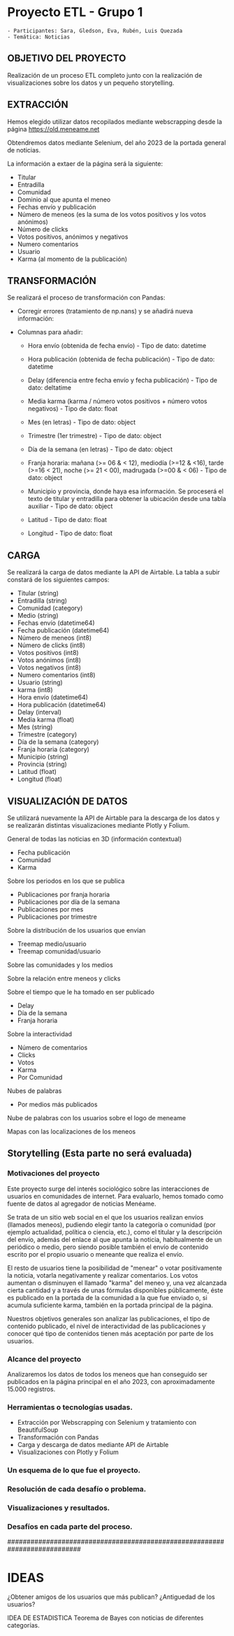 # Proyecto ETL - Grupo 1 #

	- Participantes: Sara, Gledson, Eva, Rubén, Luis Quezada
	- Temática: Noticias


## OBJETIVO DEL PROYECTO ##

Realización de un proceso ETL completo junto con la realización de visualizaciones sobre los datos y un pequeño storytelling.

## EXTRACCIÓN ##

Hemos elegido utilizar datos recopilados mediante webscrapping desde la página https://old.meneame.net

Obtendremos datos mediante Selenium, del año 2023 de la portada general de noticias.

La información a extaer de la página será la siguiente:

- Titular
- Entradilla
- Comunidad
- Dominio al que apunta el meneo
- Fechas envío y publicación
- Número de meneos (es la suma de los votos positivos y los votos anónimos)
- Número de clicks
- Votos positivos, anónimos y negativos
- Numero comentarios
- Usuario
- Karma (al momento de la publicación)

## TRANSFORMACIÓN ##

Se realizará el proceso de transformación con Pandas:
 - Corregir errores (tratamiento de np.nans) y se añadirá nueva información:

 - Columnas para añadir:
    - Hora envío (obtenida de fecha envío) - Tipo de dato: datetime
	- Hora publicación (obtenida de fecha publicación) - Tipo de dato: datetime
	- Delay (diferencia entre fecha envío y fecha publicación) - Tipo de dato: deltatime

    - Media karma (karma / número votos positivos + número votos negativos) - Tipo de dato: float

  	- Mes (en letras) - Tipo de dato: object
	- Trimestre (1er trimestre) - Tipo de dato: object
	
	- Día de la semana (en letras) - Tipo de dato: object
	- Franja horaria: mañana (>= 06 & < 12), mediodía (>=12 & <16), tarde (>=16 < 21), noche (>= 21 < 00), madrugada (>=00 &  < 06) - Tipo de dato: object

	- Municipio y provincia, donde haya esa información. Se proceserá el texto de titular y entradilla para obtener la ubicación desde una tabla auxiliar - Tipo de dato: object
	- Latitud - Tipo de dato: float
	- Longitud - Tipo de dato: float
	
## CARGA ##

Se realizará la carga de datos mediante la API de Airtable. La tabla a subir constará de los siguientes campos:

- Titular (string)
- Entradilla  (string)
- Comunidad  (category)
- Medio  (string)
- Fechas envío (datetime64)
- Fecha publicación  (datetime64)
- Número de meneos (int8)
- Número de clicks  (int8)
- Votos positivos (int8)
- Votos anónimos (int8)
- Votos negativos  (int8)
- Numero comentarios  (int8)
- Usuario  (string)
- karma (int8)
- Hora envío (datetime64)
- Hora publicación (datetime64)
- Delay (interval)
- Media karma (float)
- Mes (string)
- Trimestre (category)
- Día de la semana (category)
- Franja horaria (category)
- Municipio (string)
- Provincia (string)
- Latitud (float)
- Longitud (float)

## VISUALIZACIÓN DE DATOS ##

Se utilizará nuevamente la API de Airtable para la descarga de los datos y se realizarán distintas visualizaciones mediante Plotly y Folium.

General de todas las noticias en 3D (información contextual)
 - Fecha publicación
 - Comunidad 
 - Karma

Sobre los periodos en los que se publica
- Publicaciones por franja horaria
- Publicaciones por día de la semana
- Publicaciones por mes
- Publicaciones por trimestre

Sobre la distribución de los usuarios que envían
 - Treemap medio/usuario
 - Treemap comunidad/usuario

Sobre las comunidades y los medios

Sobre la relación entre meneos y clicks

Sobre el tiempo que le ha tomado en ser publicado
 - Delay
 - Día de la semana
 - Franja horaria

Sobre la interactividad 
 - Número de comentarios
 - Clicks
 - Votos
 - Karma
 - Por Comunidad

Nubes de palabras
 - Por medios más publicados 

Nube de palabras con los usuarios sobre el logo de meneame

Mapas con las localizaciones de los meneos

## Storytelling (Esta parte no será evaluada) ##

### Motivaciones del proyecto ###

Este proyecto surge del interés sociológico sobre las interacciones de usuarios en comunidades de internet. Para evaluarlo, hemos tomado como fuente de datos al agregador de noticias Menéame.

Se trata de un sitio web social en el que los usuarios realizan envíos (llamados meneos), pudiendo elegir tanto la categoría o comunidad (por ejemplo actualidad, política o ciencia, etc.), como el titular y la descripción del envío, además del enlace al que apunta la noticia, habitualmente de un periódico o medio, pero siendo posible también el envío de contenido escrito por el propio usuario o meneante que realiza el envío.

El resto de usuarios tiene la posibilidad de "menear" o votar positivamente la noticia, votarla negativamente y realizar comentarios. Los votos aumentan o disminuyen el llamado "karma" del meneo y, una vez alcanzada cierta cantidad y a través de unas fórmulas disponibles públicamente, éste es publicado en la portada de la comunidad a la que fue enviado o, si acumula suficiente karma, también en la portada principal de la página.

Nuestros objetivos generales son analizar las publicaciones, el tipo de contenido publicado, el nivel de interactividad de las publicaciones y conocer qué tipo de contenidos tienen más aceptación por parte de los usuarios.

### Alcance del proyecto ###

Analizaremos los datos de todos los meneos que han conseguido ser publicados en la página principal en el año 2023, con aproximadamente 15.000 registros. 

### Herramientas o tecnologías usadas. ### 

- Extracción por Webscrapping con Selenium y tratamiento con BeautifulSoup
- Transformación con Pandas
- Carga y descarga de datos mediante API de Airtable
- Visualizaciones con Plotly y Folium

### Un esquema de lo que fue el proyecto. ### 

### Resolución de cada desafío o problema. ### 

### Visualizaciones y resultados. ### 

### Desafíos en cada parte del proceso. ### 

###########################################################################
 # IDEAS #

 ¿Obtener amigos de los usuarios que más publican?
¿Antiguedad de los usuarios?

IDEA DE ESTADISTICA
Teorema de Bayes con noticias de diferentes categorías.
